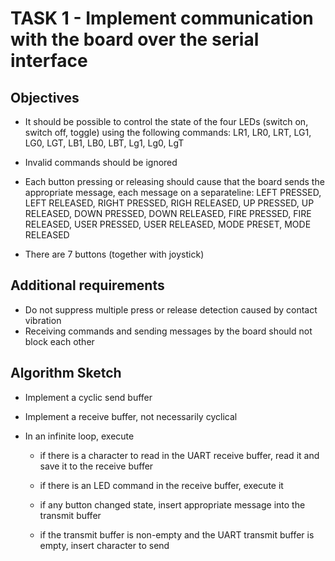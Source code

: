 # TASK 1 - Implement communication with the board over the serial interface

## Objectives

 - It should be possible to control the state of the four LEDs
(switch on, switch off, toggle) using the following commands:
LR1, LR0, LRT, LG1, LG0, LGT, LB1, LB0, LBT, Lg1, Lg0,
LgT

 - Invalid commands should be ignored

 -  Each button pressing or releasing should cause that the board sends the appropriate message, each message on a separateline: 
 LEFT PRESSED, LEFT RELEASED, RIGHT PRESSED,
 RIGH RELEASED, UP PRESSED, UP RELEASED, DOWN
 PRESSED, DOWN RELEASED, FIRE PRESSED, FIRE
 RELEASED, USER PRESSED, USER RELEASED, MODE
 PRESET, MODE RELEASED

 - There are 7 buttons (together with joystick)

## Additional requirements

 - Do not suppress multiple press or release detection caused by
contact vibration
 - Receiving commands and sending messages by the board
should not block each other

## Algorithm Sketch

 - Implement a cyclic send buffer

 - Implement a receive buffer, not necessarily cyclical

 - In an infinite loop, execute

    - if there is a character to read in the UART receive buffer, read
it and save it to the receive buffer

    - if there is an LED command in the receive buffer, execute it

    - if any button changed state, insert appropriate message into
the transmit buffer

    - if the transmit buffer is non-empty and the UART transmit
buffer is empty, insert character to send